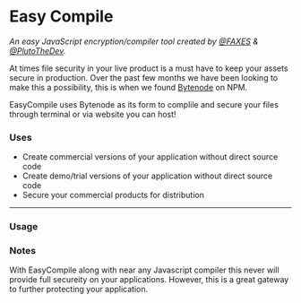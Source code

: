 # Easy Compile

*An easy JavaScript encryption/compiler tool created by [@FAXES](https://github.com/FAXES) & [@PlutoTheDev](https://github.com/braxtongpoll).*

At times file security in your live product is a must have to keep your assets secure in production. Over the past few months we have been looking to make this a possibility, this is when we found [Bytenode](https://www.npmjs.com/package/bytenode) on NPM.

EasyCompile uses Bytenode as its form to complile and secure your files through terminal or via website you can host!

### Uses

- Create commercial versions of your application without direct source code
- Create demo/trial versions of your application without direct source code
- Secure your commercial products for distribution

---

### Usage

### Notes
With EasyCompile along with near any Javascript compiler this never will provide full secureity on your applications. However, this is a great gateway to further protecting your application.


